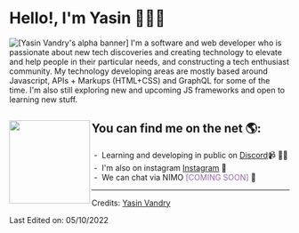 # Hello!, I'm Yasin 🧑🏽‍💻

<img src="https://raw.githubusercontent.com/yasVan645/local/main/profile-frame.png?token=GHSAT0AAAAAABZS62ZATB7HKPIZ2CE7EUVKYZ554HQ" alt="[Yasin Vandry's alpha banner]">
I'm a software and web developer who is passionate about new tech discoveries and creating technology to elevate and help people in their particular needs, and constructing a tech enthusiast community. My technology developing areas are mostly based around Javascript, APIs + Markups (HTML+CSS) and GraphQL for some of the time. I'm also still exploring new and upcoming JS frameworks and open to learning new stuff. 


## You can find me on the net 🌎: <a href="https://github.com/yasVan645"><img align="left" width="145px" margin="30px" height="150px" src="https://github.com/yasVan645/local/blob/main/ezgif.com-gif-maker.gif?raw=true"></a>
  &nbsp;-   &nbsp;Learning and developing in public on <a href="https://discord.gg/YWpc3Wq5wS">Discord</a>📹 ✍🏾<br>
  &nbsp;-   &nbsp;I'm also on instagram <a href="https://www.instagram.com/_yasvan/"> Instagram</a> 🏓<br>
  &nbsp;-   &nbsp;We can chat via NIMO <a style="color: #9568A6">[COMING SOON]</a> 💼

-----
Credits: [Yasin Vandry](https://github.com/yasVan645)

Last Edited on: 05/10/2022
